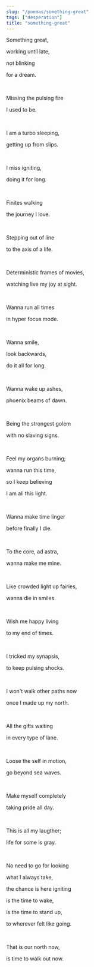 ```yaml
---
slug: "/poemas/something-great"
tags: ["desperation"]
title: "something-great"
---
```

Something great, 

working until late, 

not blinking 

for a dream.

&nbsp;

Missing the pulsing fire 

I used to be.

&nbsp;

I am a turbo sleeping,

getting up from slips.

&nbsp;

I miss igniting,

doing it for long.

&nbsp;

Finites walking

the journey I love.

&nbsp;

Stepping out of line

to the axis of a life.

&nbsp;

Deterministic frames of movies,

watching live my joy at sight.

&nbsp;

Wanna run all times

in hyper focus mode.

&nbsp;

Wanna smile, 

look backwards,

do it all for long.

&nbsp;

Wanna wake up ashes,

phoenix beams of dawn.

&nbsp;

Being the strongest golem

with no slaving signs.

&nbsp;

Feel my organs burning;

wanna run this time,

so I keep believing

I am all this light.

&nbsp;

Wanna make time linger

before finally I die.

&nbsp;

To the core, ad astra,

wanna make me mine.

&nbsp;

Like crowded light up fairies,

wanna die in smiles.

&nbsp;

Wish me happy living

to my end of times.

&nbsp;

I tricked my synapsis,

to keep pulsing shocks.

&nbsp;

I won't walk other paths now

once I made up my north.

&nbsp;

All the gifts waiting

in every type of lane.

&nbsp;

Loose the self in motion,

go beyond sea waves.

&nbsp;

Make myself completely

taking pride all day.

&nbsp;

This is all my laugther;

life for some is gray.

&nbsp;

No need to go for looking

what I always take,

the chance is here igniting

is the time to wake,

is the time to stand up,

to wherever felt like going.

&nbsp;

That is our north now,

is time to walk out now.